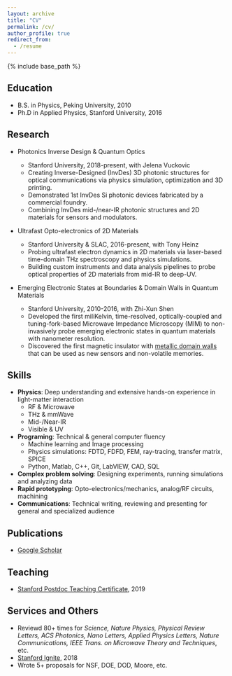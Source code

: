 ```yaml
---
layout: archive
title: "CV"
permalink: /cv/
author_profile: true
redirect_from:
  - /resume
---
```


{% include base_path %}

## Education
* B.S. in Physics, Peking University, 2010
* Ph.D in Applied Physics, Stanford University, 2016

## Research
* Photonics Inverse Design & Quantum Optics
  * Stanford University, 2018-present, with Jelena Vuckovic
  * Creating Inverse-Designed (InvDes) 3D photonic structures for optical communications via physics simulation, optimization and 3D printing.
  * Demonstrated 1st InvDes Si photonic devices fabricated by a commercial foundry.
  * Combining InvDes mid-/near-IR photonic structures and 2D materials for sensors and modulators.

* Ultrafast Opto-electronics of 2D Materials
  * Stanford University & SLAC, 2016-present, with Tony Heinz
  * Probing ultrafast electron dynamics in 2D materials via laser-based time-domain THz spectroscopy and physics simulations.
  * Building custom instruments and data analysis pipelines to probe optical properties of 2D materials from mid-IR to deep-UV.
  
* Emerging Electronic States at Boundaries & Domain Walls in Quantum Materials
  * Stanford University, 2010-2016, with Zhi-Xun Shen
  * Developed the first miliKelvin, time-resolved, optically-coupled and tuning-fork-based Microwave Impedance Microscopy (MIM) to non-invasively probe emerging electronic states in quantum materials with nanometer resolution.
  * Discovered the first magnetic insulator with [metallic domain walls](https://newatlas.com/magnetic-insulator-memory-storage-slac/40166/) that can be used as new sensors and non-volatile memories.
  
## Skills
* **Physics**: Deep understanding and extensive hands-on experience in light-matter interaction
  * RF & Microwave
  * THz & mmWave
  * Mid-/Near-IR
  * Visible & UV
* **Programing**: Technical & general computer fluency
  * Machine learning and Image processing
  * Physics simulations: FDTD, FDFD, FEM, ray-tracing, transfer matrix, SPICE
  * Python, Matlab, C++, Git, LabVIEW, CAD, SQL
* **Complex problem solving**: Designing experiments, running simulations and analyzing data
* **Rapid prototyping**: Opto-electronics/mechanics, analog/RF circuits, machining
* **Communications**: Technical writing, reviewing and presenting for general and specialized audience

## Publications
  * [Google Scholar](https://scholar.google.com/citations?user=z5ebbqQAAAAJ&hl=en)
  
## Teaching
  * [Stanford Postdoc Teaching Certificate](https://postdocs.stanford.edu/events/series/postdoc-teaching-certificate), 2019
  
## Services and Others
* Reviewd 80+ times for *Science, Nature Physics, Physical Review Letters, ACS Photonics, Nano Letters, Applied Physics Letters, Nature Communications, IEEE Trans. on Microwave Theory and Techniques*, etc.  
* [Stanford Ignite](https://www.gsb.stanford.edu/exec-ed/programs/stanford-ignite), 2018 
* Wrote 5+ proposals for NSF, DOE, DOD, Moore, etc.

